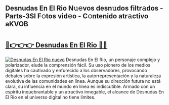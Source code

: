 ## Desnudas En El Rio N𝚞𝚎vos desn𝚞dos filtr𝚊dos - Parts-3Sl F𝚘tos vid𝚎o - C𝚘ntenido atr𝚊ctivo aKVOB

# <h2><a href="http://mbdmt2k.tromn.icu/?c=Desnudas+En+El+Rio">🔗👉👉👉 Desnudas En El Rio 🔗🔗</a></h2>

[![Desnudas En El Rio nuevo](https://i.imgur.com/pEAQMta.gif)](http://mbdmt2k.tromn.icu/?c=Desnudas+En+El+Rio)
Desnudas En El Rio, un personaje complejo y polarizador, elude la comprensión fácil. Su uso pionero de los medios digitales ha cautivado y enfurecido a los observadores, provocando debates sobre la expresión artística, la autorrepresentación y la naturaleza evolutiva de las comunidades en línea. Aunque su dirección futura no está clara, su influencia en el mundo en línea es indiscutible. Armado con un espíritu inquebrantable y un atractivo innegable, el alcance de Desnudas En El Rio en el universo digital no tiene límites.
